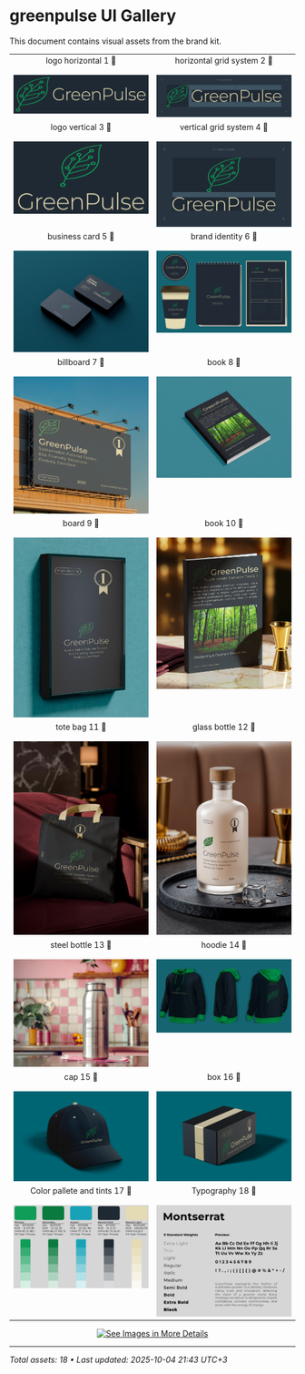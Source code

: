 # greenpulse UI Gallery

This document contains visual assets from the brand kit.

<table>
  <tr>
    <td width="50%" valign="top" align="center">
      logo horizontal 1 🔽<br><br>
      <img src="image-files/logo/logo-horizontal-1.webp" alt="logo horizontal 1 🔽" width="100%">
    </td>
    <td width="50%" valign="top" align="center">
      horizontal grid system 2 🔽<br><br>
      <img src="image-files/logo/horizontal-grid-system-2.webp" alt="horizontal grid system 2 🔽" width="100%">
    </td>
  </tr>
  <tr>
    <td width="50%" valign="top" align="center">
      logo vertical 3 🔽<br><br>
      <img src="image-files/logo/logo-vertical-3.webp" alt="logo vertical 3 🔽" width="100%">
    </td>
    <td width="50%" valign="top" align="center">
      vertical grid system 4 🔽<br><br>
      <img src="image-files/logo/vertical-grid-system-4.webp" alt="vertical grid system 4 🔽" width="100%">
    </td>
  </tr>
  <tr>
    <td width="50%" valign="top" align="center">
      business card 5 🔽<br><br>
      <img src="image-files/mockups/business-card-5.webp" alt="business card 5 🔽" width="100%">
    </td>
    <td width="50%" valign="top" align="center">
      brand identity 6 🔽<br><br>
      <img src="image-files/mockups/brand-identity-6.webp" alt="brand identity 6 🔽" width="100%">
    </td>
  </tr>
  <tr>
    <td width="50%" valign="top" align="center">
      billboard 7 🔽<br><br>
      <img src="image-files/mockups/billboard-7.webp" alt="billboard 7 🔽" width="100%">
    </td>
    <td width="50%" valign="top" align="center">
      book 8 🔽<br><br>
      <img src="image-files/mockups/book-8.webp" alt="book 8 🔽" width="100%">
    </td>
  </tr>
  <tr>
    <td width="50%" valign="top" align="center">
      board 9 🔽<br><br>
      <img src="image-files/mockups/board-9.webp" alt="board 9 🔽" width="100%">
    </td>
    <td width="50%" valign="top" align="center">
      book 10 🔽<br><br>
      <img src="image-files/mockups/book-10.webp" alt="book 10 🔽" width="100%">
    </td>
  </tr>
  <tr>
    <td width="50%" valign="top" align="center">
      tote bag 11 🔽<br><br>
      <img src="image-files/mockups/tote-bag-11.webp" alt="tote bag 11 🔽" width="100%">
    </td>
    <td width="50%" valign="top" align="center">
      glass bottle 12 🔽<br><br>
      <img src="image-files/mockups/glass-bottle-12.webp" alt="glass bottle 12 🔽" width="100%">
    </td>
  </tr>
  <tr>
    <td width="50%" valign="top" align="center">
      steel bottle 13 🔽<br><br>
      <img src="image-files/mockups/steel-bottle-13.webp" alt="steel bottle 13 🔽" width="100%">
    </td>
    <td width="50%" valign="top" align="center">
      hoodie 14 🔽<br><br>
      <img src="image-files/mockups/hoodie-14.webp" alt="hoodie 14 🔽" width="100%">
    </td>
  </tr>
  <tr>
    <td width="50%" valign="top" align="center">
      cap 15 🔽<br><br>
      <img src="image-files/mockups/cap-15.webp" alt="cap 15 🔽" width="100%">
    </td>
    <td width="50%" valign="top" align="center">
      box 16 🔽<br><br>
      <img src="image-files/mockups/box-16.webp" alt="box 16 🔽" width="100%">
    </td>
  </tr>
  <tr>
    <td width="50%" valign="top" align="center">
      Color pallete and tints 17 🔽<br><br>
      <img src="image-files/color-pallete-and-typography/Color-pallete-and-tints-17.webp" alt="Color pallete and tints 17 🔽" width="100%">
    </td>
    <td width="50%" valign="top" align="center">
      Typography 18 🔽<br><br>
      <img src="image-files/color-pallete-and-typography/Typography-18.webp" alt="Typography 18 🔽" width="100%">
    </td>
  </tr>
</table>

<p align="center">
  <a href="image-files/">
    <img src="https://img.shields.io/badge/See%20Images%20in%20More%20Details-2b90d9" alt="See Images in More Details" width="240" height="50">
  </a>
</p>

---
*Total assets: 18 • Last updated: 2025-10-04 21:43 UTC+3*
